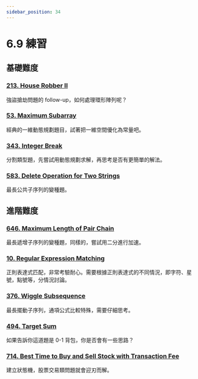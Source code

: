 ```yaml
---
sidebar_position: 34
---
```


# 6.9 練習

## 基礎難度

### [213. House Robber II](https://leetcode.com/problems/house-robber-ii/)

強盜搶劫問題的 follow-up，如何處理環形陣列呢？

### [53. Maximum Subarray](https://leetcode.com/problems/maximum-subarray/)

經典的一維動態規劃題目，試著把一維空間優化為常量吧。

### [343. Integer Break](https://leetcode.com/problems/integer-break/)

分割類型題，先嘗試用動態規劃求解，再思考是否有更簡單的解法。

### [583. Delete Operation for Two Strings](https://leetcode.com/problems/delete-operation-for-two-strings/)

最長公共子序列的變種題。

## 進階難度

### [646. Maximum Length of Pair Chain](https://leetcode.com/problems/maximum-length-of-pair-chain/)

最長遞增子序列的變種題，同樣的，嘗試用二分進行加速。

### [10. Regular Expression Matching](https://leetcode.com/problems/regular-expression-matching/)

正則表達式匹配，非常考驗耐心。需要根據正則表達式的不同情況，即字符、星號，點號等，分情況討論。

### [376. Wiggle Subsequence](https://leetcode.com/problems/wiggle-subsequence/)

最長擺動子序列，通項公式比較特殊，需要仔細思考。

### [494. Target Sum](https://leetcode.com/problems/target-sum/)

如果告訴你這道題是 0-1 背包，你是否會有一些思路？

### [714. Best Time to Buy and Sell Stock with Transaction Fee](https://leetcode.com/problems/best-time-to-buy-and-sell-stock-with-transaction-fee/)

建立狀態機，股票交易類問題就會迎刃而解。